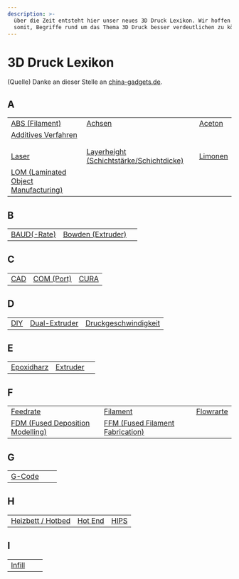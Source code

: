 ```yaml
---
description: >-
  über die Zeit entsteht hier unser neues 3D Druck Lexikon. Wir hoffen euch
  somit, Begriffe rund um das Thema 3D Druck besser verdeutlichen zu können.
---
```


# 3D Druck Lexikon

(Quelle) Danke an dieser Stelle an [china-gadgets.de](https://www.china-gadgets.de).

## A

|                                                                                                |                                                                                                         |                                                                                   |
| ---------------------------------------------------------------------------------------------- | ------------------------------------------------------------------------------------------------------- | --------------------------------------------------------------------------------- |
| [ABS (Filament)](3d-druck-lexikon/abs-filament.md)                                             | [Achsen](https://app.gitbook.com/o/knKgiS29xlZlTBHFJ3Jg/s/v3pPxILVKjgOIWX5yN8Q/)                        | [Aceton](3d-druck-lexikon/aceton.md)                                              |
| [Additives Verfahren](3d-druck-lexikon/additives-verfahren.md)                                 |                                                                                                         |                                                                                   |
|                                                                                                |                                                                                                         |                                                                                   |
|                                                                                                |                                                                                                         |                                                                                   |
| [Laser](https://app.gitbook.com/o/knKgiS29xlZlTBHFJ3Jg/s/v3pPxILVKjgOIWX5yN8Q/)                | [Layerheight (Schichtstärke/Schichtdicke)](3d-druck-lexikon/layerheight-schichtstaerke-schichtdicke.md) | [Limonen](https://app.gitbook.com/o/knKgiS29xlZlTBHFJ3Jg/s/v3pPxILVKjgOIWX5yN8Q/) |
| [LOM (Laminated Object Manufacturing)](3d-druck-lexikon/lom-laminated-object-manufacturing.md) |                                                                                                         |                                                                                   |

## B

|                                                                                       |                                                          |   |
| ------------------------------------------------------------------------------------- | -------------------------------------------------------- | - |
| [BAUD(-Rate)](https://app.gitbook.com/o/knKgiS29xlZlTBHFJ3Jg/s/v3pPxILVKjgOIWX5yN8Q/) | [Bowden (Extruder)](3d-druck-lexikon/bowden-extruder.md) |   |

## C

|                                |                                            |                                  |
| ------------------------------ | ------------------------------------------ | -------------------------------- |
| [CAD](3d-druck-lexikon/cad.md) | [COM (Port)](3d-druck-lexikon/com-port.md) | [CURA](3d-druck-lexikon/cura.md) |

## D

|                                |                                                    |                                                                  |
| ------------------------------ | -------------------------------------------------- | ---------------------------------------------------------------- |
| [DIY](3d-druck-lexikon/diy.md) | [Dual-Extruder](3d-druck-lexikon/dual-extruder.md) | [Druckgeschwindigkeit](3d-druck-lexikon/druckgeschwindigkeit.md) |

## E

|                                              |                                          |   |
| -------------------------------------------- | ---------------------------------------- | - |
| [Epoxidharz](3d-druck-lexikon/epoxidharz.md) | [Extruder](3d-druck-lexikon/extruder.md) |   |

## F

|                                                                                                            |                                                                                        |                                           |
| ---------------------------------------------------------------------------------------------------------- | -------------------------------------------------------------------------------------- | ----------------------------------------- |
| [Feedrate](3d-druck-lexikon/feedrate.md)                                                                   | [Filament](3d-druck-lexikon/filament.md)                                               | [Flowrarte](3d-druck-lexikon/flowrate.md) |
| [FDM (Fused Deposition Modelling)](https://app.gitbook.com/o/knKgiS29xlZlTBHFJ3Jg/s/v3pPxILVKjgOIWX5yN8Q/) | [FFM (Fused Filament Fabrication)](3d-druck-lexikon/ffm-fused-filament-fabrication.md) |                                           |

## G

|                                      |   |   |
| ------------------------------------ | - | - |
| [G-Code](3d-druck-lexikon/g-code.md) |   |   |

## H

|                                                                                             |                                        |                                  |
| ------------------------------------------------------------------------------------------- | -------------------------------------- | -------------------------------- |
| [Heizbett / Hotbed](https://app.gitbook.com/o/knKgiS29xlZlTBHFJ3Jg/s/v3pPxILVKjgOIWX5yN8Q/) | [Hot End](3d-druck-lexikon/hot-end.md) | [HIPS](3d-druck-lexikon/hips.md) |

## I

|                                      |   |   |
| ------------------------------------ | - | - |
| [Infill](3d-druck-lexikon/infill.md) |   |   |

